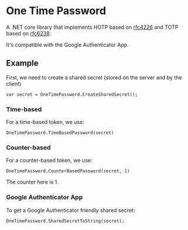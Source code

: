 # One Time Password

A .NET core library that implements HOTP based on [rfc4226](https://tools.ietf.org/html/rfc4226) and TOTP based on [rfc6238](https://tools.ietf.org/html/rfc6238).

It's compatible with the Google Authenticator App.

## Example
First, we need to create a shared secret (stored on the server and by the client)
```
var secret = OneTimePassword.CreateSharedSecret();
```

### Time-based
For a time-based token, we use:
```
OneTimePassword.TimeBasedPassword(secret)
```

### Counter-based
For a counter-based token, we use:
```
OneTimePassword.CounterBasedPassword(secret, 1)
```
The counter here is 1.

### Google Authenticator App
To get a Google Authenticator friendly shared secret:
```
OneTimePassword.SharedSecretToString(secret);
```

